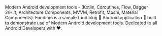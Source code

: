 Modern Android development tools - (Kotlin, Coroutines, Flow, Dagger 2/Hilt, Architecture Components, MVVM, Retrofit, Moshi, Material Components). 
Foodium is a sample food blog 🍲 Android application 📱 built to demonstrate use of Modern Android development tools. Dedicated to all Android Developers with ❤️.
